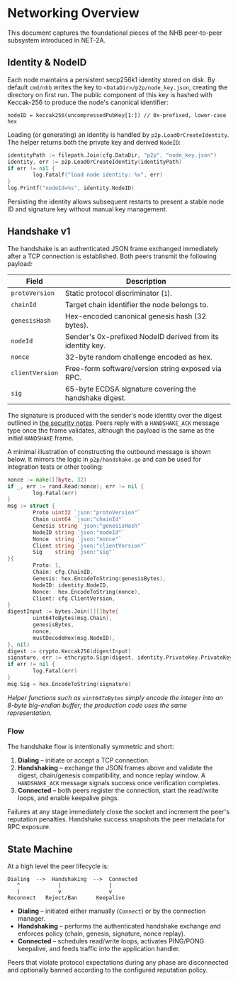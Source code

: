# Networking Overview

This document captures the foundational pieces of the NHB peer-to-peer
subsystem introduced in NET-2A.

## Identity & NodeID

Each node maintains a persistent secp256k1 identity stored on disk. By default
`cmd/nhb` writes the key to `<DataDir>/p2p/node_key.json`, creating the directory
on first run. The public component of this key is hashed with Keccak-256 to
produce the node's canonical identifier:

```
nodeID = keccak256(uncompressedPubKey[1:]) // 0x-prefixed, lower-case hex
```

Loading (or generating) an identity is handled by `p2p.LoadOrCreateIdentity`. The
helper returns both the private key and derived `NodeID`:

```go
identityPath := filepath.Join(cfg.DataDir, "p2p", "node_key.json")
identity, err := p2p.LoadOrCreateIdentity(identityPath)
if err != nil {
        log.Fatalf("load node identity: %v", err)
}
log.Printf("nodeId=%s", identity.NodeID)
```

Persisting the identity allows subsequent restarts to present a stable node ID
and signature key without manual key management.

## Handshake v1

The handshake is an authenticated JSON frame exchanged immediately after a TCP
connection is established. Both peers transmit the following payload:

| Field | Description |
| ----- | ----------- |
| `protoVersion` | Static protocol discriminator (`1`). |
| `chainId` | Target chain identifier the node belongs to. |
| `genesisHash` | Hex-encoded canonical genesis hash (32 bytes). |
| `nodeId` | Sender's 0x-prefixed NodeID derived from its identity key. |
| `nonce` | 32-byte random challenge encoded as hex. |
| `clientVersion` | Free-form software/version string exposed via RPC. |
| `sig` | 65-byte ECDSA signature covering the handshake digest. |

The signature is produced with the sender's node identity over the digest
outlined in [the security notes](./security.md). Peers reply with a
`HANDSHAKE_ACK` message type once the frame validates, although the payload is
the same as the initial `HANDSHAKE` frame.

A minimal illustration of constructing the outbound message is shown below. It
mirrors the logic in `p2p/handshake.go` and can be used for integration tests or
other tooling:

```go
nonce := make([]byte, 32)
if _, err := rand.Read(nonce); err != nil {
        log.Fatal(err)
}
msg := struct {
        Proto uint32 `json:"protoVersion"`
        Chain uint64 `json:"chainId"`
        Genesis string `json:"genesisHash"`
        NodeID string `json:"nodeId"`
        Nonce  string `json:"nonce"`
        Client string `json:"clientVersion"`
        Sig    string `json:"sig"`
}{
        Proto: 1,
        Chain: cfg.ChainID,
        Genesis: hex.EncodeToString(genesisBytes),
        NodeID: identity.NodeID,
        Nonce:  hex.EncodeToString(nonce),
        Client: cfg.ClientVersion,
}
digestInput := bytes.Join([][]byte{
        uint64ToBytes(msg.Chain),
        genesisBytes,
        nonce,
        mustDecodeHex(msg.NodeID),
}, nil)
digest := crypto.Keccak256(digestInput)
signature, err := ethcrypto.Sign(digest, identity.PrivateKey.PrivateKey)
if err != nil {
        log.Fatal(err)
}
msg.Sig = hex.EncodeToString(signature)
```

*Helper functions such as `uint64ToBytes` simply encode the integer into an
8-byte big-endian buffer; the production code uses the same representation.*

### Flow

The handshake flow is intentionally symmetric and short:

1. **Dialing** – initiate or accept a TCP connection.
2. **Handshaking** – exchange the JSON frames above and validate the digest,
   chain/genesis compatibility, and nonce replay window. A `HANDSHAKE_ACK`
   message signals success once verification completes.
3. **Connected** – both peers register the connection, start the read/write
   loops, and enable keepalive pings.

Failures at any stage immediately close the socket and increment the peer's
reputation penalties. Handshake success snapshots the peer metadata for RPC
exposure.

## State Machine

At a high level the peer lifecycle is:

```
Dialing  -->  Handshaking  -->  Connected
   ^            |               |
   |            v               v
Reconnect   Reject/Ban      Keepalive
```

* **Dialing** – initiated either manually (`Connect`) or by the connection
  manager.
* **Handshaking** – performs the authenticated handshake exchange and enforces
  policy (chain, genesis, signature, nonce replay).
* **Connected** – schedules read/write loops, activates PING/PONG keepalive, and
  feeds traffic into the application handler.

Peers that violate protocol expectations during any phase are disconnected and
optionally banned according to the configured reputation policy.
